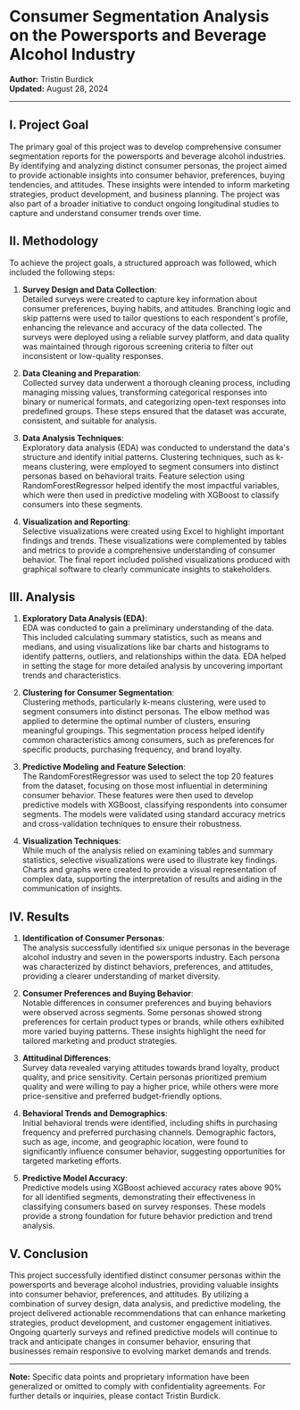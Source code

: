 # Consumer Segmentation Analysis on the Powersports and Beverage Alcohol Industry

**Author:** Tristin Burdick  
**Updated:** August 28, 2024

---

## I. Project Goal

The primary goal of this project was to develop comprehensive consumer segmentation reports for the powersports and beverage alcohol industries. By identifying and analyzing distinct consumer personas, the project aimed to provide actionable insights into consumer behavior, preferences, buying tendencies, and attitudes. These insights were intended to inform marketing strategies, product development, and business planning. The project was also part of a broader initiative to conduct ongoing longitudinal studies to capture and understand consumer trends over time.

## II. Methodology

To achieve the project goals, a structured approach was followed, which included the following steps:

1. **Survey Design and Data Collection**:  
   Detailed surveys were created to capture key information about consumer preferences, buying habits, and attitudes. Branching logic and skip patterns were used to tailor questions to each respondent's profile, enhancing the relevance and accuracy of the data collected. The surveys were deployed using a reliable survey platform, and data quality was maintained through rigorous screening criteria to filter out inconsistent or low-quality responses.

2. **Data Cleaning and Preparation**:  
   Collected survey data underwent a thorough cleaning process, including managing missing values, transforming categorical responses into binary or numerical formats, and categorizing open-text responses into predefined groups. These steps ensured that the dataset was accurate, consistent, and suitable for analysis.

3. **Data Analysis Techniques**:  
   Exploratory data analysis (EDA) was conducted to understand the data's structure and identify initial patterns. Clustering techniques, such as k-means clustering, were employed to segment consumers into distinct personas based on behavioral traits. Feature selection using RandomForestRegressor helped identify the most impactful variables, which were then used in predictive modeling with XGBoost to classify consumers into these segments.

4. **Visualization and Reporting**:  
   Selective visualizations were created using Excel to highlight important findings and trends. These visualizations were complemented by tables and metrics to provide a comprehensive understanding of consumer behavior. The final report included polished visualizations produced with graphical software to clearly communicate insights to stakeholders.

## III. Analysis

1. **Exploratory Data Analysis (EDA)**:  
   EDA was conducted to gain a preliminary understanding of the data. This included calculating summary statistics, such as means and medians, and using visualizations like bar charts and histograms to identify patterns, outliers, and relationships within the data. EDA helped in setting the stage for more detailed analysis by uncovering important trends and characteristics.

2. **Clustering for Consumer Segmentation**:  
   Clustering methods, particularly k-means clustering, were used to segment consumers into distinct personas. The elbow method was applied to determine the optimal number of clusters, ensuring meaningful groupings. This segmentation process helped identify common characteristics among consumers, such as preferences for specific products, purchasing frequency, and brand loyalty.

3. **Predictive Modeling and Feature Selection**:  
   The RandomForestRegressor was used to select the top 20 features from the dataset, focusing on those most influential in determining consumer behavior. These features were then used to develop predictive models with XGBoost, classifying respondents into consumer segments. The models were validated using standard accuracy metrics and cross-validation techniques to ensure their robustness.

4. **Visualization Techniques**:  
   While much of the analysis relied on examining tables and summary statistics, selective visualizations were used to illustrate key findings. Charts and graphs were created to provide a visual representation of complex data, supporting the interpretation of results and aiding in the communication of insights.

## IV. Results

1. **Identification of Consumer Personas**:  
   The analysis successfully identified six unique personas in the beverage alcohol industry and seven in the powersports industry. Each persona was characterized by distinct behaviors, preferences, and attitudes, providing a clearer understanding of market diversity.

2. **Consumer Preferences and Buying Behavior**:  
   Notable differences in consumer preferences and buying behaviors were observed across segments. Some personas showed strong preferences for certain product types or brands, while others exhibited more varied buying patterns. These insights highlight the need for tailored marketing and product strategies.

3. **Attitudinal Differences**:  
   Survey data revealed varying attitudes towards brand loyalty, product quality, and price sensitivity. Certain personas prioritized premium quality and were willing to pay a higher price, while others were more price-sensitive and preferred budget-friendly options.

4. **Behavioral Trends and Demographics**:  
   Initial behavioral trends were identified, including shifts in purchasing frequency and preferred purchasing channels. Demographic factors, such as age, income, and geographic location, were found to significantly influence consumer behavior, suggesting opportunities for targeted marketing efforts.

5. **Predictive Model Accuracy**:  
   Predictive models using XGBoost achieved accuracy rates above 90% for all identified segments, demonstrating their effectiveness in classifying consumers based on survey responses. These models provide a strong foundation for future behavior prediction and trend analysis.

## V. Conclusion

This project successfully identified distinct consumer personas within the powersports and beverage alcohol industries, providing valuable insights into consumer behavior, preferences, and attitudes. By utilizing a combination of survey design, data analysis, and predictive modeling, the project delivered actionable recommendations that can enhance marketing strategies, product development, and customer engagement initiatives. Ongoing quarterly surveys and refined predictive models will continue to track and anticipate changes in consumer behavior, ensuring that businesses remain responsive to evolving market demands and trends.

---

**Note:** Specific data points and proprietary information have been generalized or omitted to comply with confidentiality agreements. For further details or inquiries, please contact Tristin Burdick.

